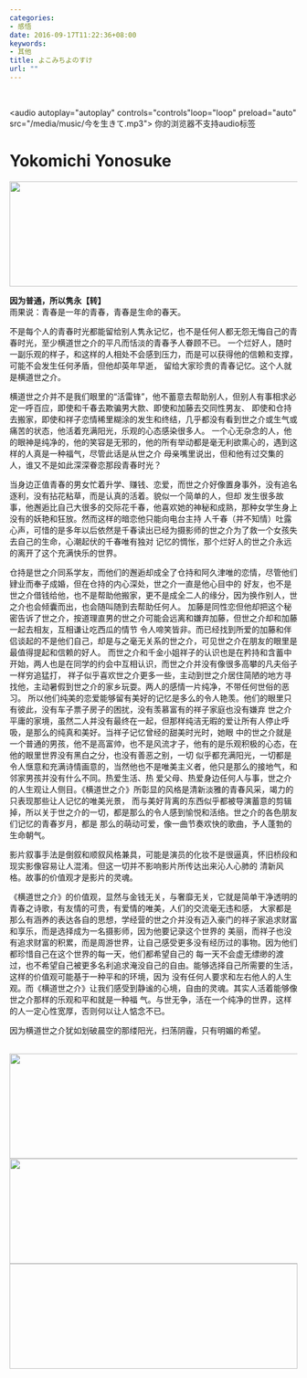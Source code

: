 ```yaml
---
categories:
- 感悟
date: 2016-09-17T11:22:36+08:00
keywords:
- 其他
title: よこみちよのすけ
url: ""
---
```


<br/>

<audio autoplay="autoplay" controls="controls"loop="loop" preload="auto"
            src="/media/music/今を生きて.mp3">
      你的浏览器不支持audio标签
</audio>

# **Yokomichi Yonosuke**
<div>
    <img src="/media/reflections_img/Yokomichi Yonosuke.jpg" width="609px" height="184px"/>
</div>


**因为普通，所以隽永【转】**
<br/>
雨果说：青春是一年的青春，青春是生命的春天。

不是每个人的青春时光都能留给别人隽永记忆，也不是任何人都无怨无悔自己的青春时光，至少横道世之介的平凡而恬淡的青春予人眷顾不已。
一个烂好人，随时一副乐观的样子，和这样的人相处不会感到压力，而是可以获得他的信赖和支撑，可能不会发生任何矛盾，但他却英年早逝，
留给大家珍贵的青春记忆。这个人就是横道世之介。

横道世之介并不是我们眼里的“活雷锋”，他不蓄意去帮助别人，但别人有事相求必定一呼百应，即使和千春去欺骗男大款、即使和加藤去交同性男友、
即使和仓持去搬家，即使和祥子恋情稀里糊涂的发生和终结，几乎都没有看到世之介或生气或痛苦的状态，他活着充满阳光，乐观的心态感染很多人。
一个心无杂念的人，他的眼神是纯净的，他的笑容是无邪的，他的所有举动都是毫无利欲熏心的，遇到这样的人真是一种福气，尽管此话是从世之介
母亲嘴里说出，但和他有过交集的人，谁又不是如此深深眷恋那段青春时光？

当身边正值青春的男女忙着升学、赚钱、恋爱，而世之介好像置身事外，没有追名逐利，没有拈花粘草，而是认真的活着。貌似一个简单的人，但却
发生很多故事，他邂逅比自己大很多的交际花千春，他喜欢她的神秘和成熟，那种女学生身上没有的妖艳和狂放。然而这样的暗恋他只能向电台主持
人千春（并不知情）吐露心声，可惜的是多年以后依然是千春读出已经为摄影师的世之介为了救一个女孩失去自己的生命，心潮起伏的千春唯有独对
记忆的惆怅，那个烂好人的世之介永远的离开了这个充满快乐的世界。

仓持是世之介同系学友，而他们的邂逅却成全了仓持和阿久津唯的恋情，尽管他们肄业而奉子成婚，但在仓持的内心深处，世之介一直是他心目中的
好友，也不是世之介借钱给他，也不是帮助他搬家，更不是成全二人的缘分，因为换作别人，世之介也会倾囊而出，也会随叫随到去帮助任何人。
加藤是同性恋但他却把这个秘密告诉了世之介，按道理直男的世之介可能会远离和嫌弃加藤，但世之介却和加藤一起去相友，互相谦让吃西瓜的情节
令人啼笑皆非。而已经找到所爱的加藤和伴侣谈起的不是他们自己，却是与之毫无关系的世之介，可见世之介在朋友的眼里是最值得提起和信赖的好人。
而世之介和千金小姐祥子的认识也是在矜持和含蓄中开始，两人也是在同学的约会中互相认识，而世之介并没有像很多高攀的凡夫俗子一样穷追猛打，
祥子似乎喜欢世之介更多一些，主动到世之介居住简陋的地方寻找他，主动暑假到世之介的家乡玩耍。两人的感情一片纯净，不带任何世俗的恶习。
所以他们纯美的恋爱能够留有美好的记忆是多么的令人艳羡。他们的眼里只有彼此，没有车子票子房子的困扰，没有羡慕富有的祥子家庭也没有嫌弃
世之介平庸的家境，虽然二人并没有最终在一起，但那样纯洁无暇的爱让所有人停止呼吸，是那么的纯真和美好。当祥子记忆曾经的甜美时光时，她眼
中的世之介就是一个普通的男孩，他不是高富帅，也不是风流才子，他有的是乐观积极的心态，在他的眼里世界没有黑白之分，也没有善恶之别，一切
似乎都充满阳光，一切都是令人惬意和充满诗情画意的，当然他也不是唯美主义者，他只是那么的接地气，和邻家男孩并没有什么不同。热爱生活、热
爱父母、热爱身边任何人与事，世之介的人生观让人侧目。《横道世之介》所彰显的风格是清新淡雅的青春风采，竭力的只表现那些让人记忆的唯美光景，
而与美好背离的东西似乎都被导演蓄意的剪辑掉，所以关于世之介的一切，都是那么的令人感到愉悦和活络。世之介的各色朋友们记忆的青春岁月，都是
那么的萌动可爱，像一曲节奏欢快的歌曲，予人蓬勃的生命朝气。

影片叙事手法是倒叙和顺叙风格兼具，可能是演员的化妆不是很逼真，怀旧桥段和现实影像容易让人混淆。但这一切并不影响影片所传达出来沁人心肺的
清新风格。故事的价值观才是影片的灵魂。

《横道世之介》的价值观，显然与金钱无关，与奢靡无关，它就是简单干净透明的青春之诗歌，有友情的可贵，有爱情的唯美，人们的交流毫无违和感，
大家都是那么有涵养的表达各自的思想，学经营的世之介并没有迈入豪门的祥子家追求财富和享乐，而是选择成为一名摄影师，因为他要记录这个世界的
美丽，而祥子也没有追求财富的积累，而是周游世界，让自己感受更多没有经历过的事物。因为他们都珍惜自己在这个世界的每一天，他们都希望自己的
每一天不会虚无缥缈的渡过，也不希望自己被更多名利追求淹没自己的自由。能够选择自己所需要的生活，这样的价值观可能基于一种平和的环境，因为
没有任何人要求和左右他人的人生观。而《横道世之介》让我们感受到静谧的心境，自由的灵魂。其实人活着能够像世之介那样的乐观和平和就是一种福
气。与世无争，活在一个纯净的世界，这样的人一定心性宽厚，否则何以让人惦念不已。

因为横道世之介犹如划破晨空的那缕阳光，扫荡阴霾，只有明媚的希望。
<br/>
<br/>
<div>
    <img src="/media/reflections_img/Yokomichi Yonosuke_1.png" width="609px" height="184px"/>
	<img src="/media/reflections_img/Yokomichi Yonosuke_2.png" width="609px" height="184px"/>
    <img src!="/media/reflections_img/Yokomichi Yonosuke_3.png" width="609px" height="184px"/>
</div>



<br/>
<br/>
<br/>
<br/>
<br/>